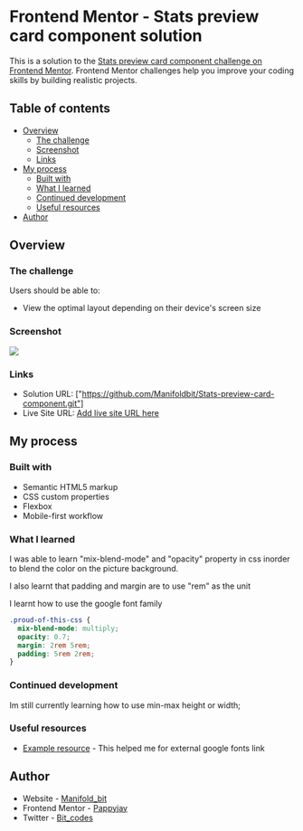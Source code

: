 # Frontend Mentor - Stats preview card component solution

This is a solution to the [Stats preview card component challenge on Frontend Mentor](https://www.frontendmentor.io/challenges/stats-preview-card-component-8JqbgoU62). Frontend Mentor challenges help you improve your coding skills by building realistic projects. 

## Table of contents

- [Overview](#overview)
  - [The challenge](#the-challenge)
  - [Screenshot](#screenshot)
  - [Links](#links)
- [My process](#my-process)
  - [Built with](#built-with)
  - [What I learned](#what-i-learned)
  - [Continued development](#continued-development)
  - [Useful resources](#useful-resources)
- [Author](#author)


## Overview

### The challenge

Users should be able to:

- View the optimal layout depending on their device's screen size

### Screenshot

![](./screenshot.jpg)

### Links

- Solution URL: ["https://github.com/Manifoldbit/Stats-preview-card-component.git"]
- Live Site URL: [Add live site URL here](https://your-live-site-url.com)

## My process

### Built with

- Semantic HTML5 markup
- CSS custom properties
- Flexbox
- Mobile-first workflow

### What I learned

I was able to learn "mix-blend-mode" and "opacity" property in css inorder to blend the color on the picture background.

I also learnt that padding and margin are to use "rem" as the unit

I learnt how to use the google font family 


```css
.proud-of-this-css {
  mix-blend-mode: multiply;
  opacity: 0.7;
  margin: 2rem 5rem;
  padding: 5rem 2rem;
}
```
### Continued development

Im still currently learning how to use min-max height or width; 

### Useful resources

- [Example resource](https://www.w3schools.com/css/css_font_google.asp) - This helped me for external google fonts link

## Author

- Website - [Manifold_bit]()
- Frontend Mentor - [Pappyjay](https://www.frontendmentor.io/profile/Manifoldbit)
- Twitter - [Bit_codes](https://twitter.com/IloriBabajide)

